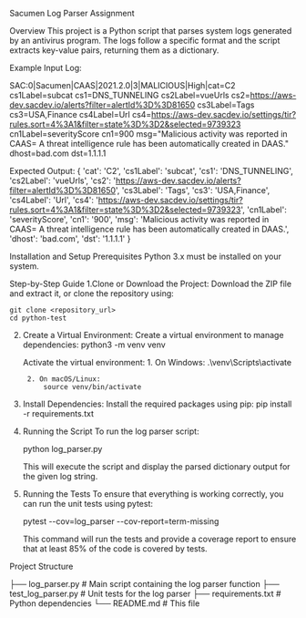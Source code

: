 Sacumen Log Parser Assignment


Overview
This project is a Python script that parses system logs generated by an antivirus program. The logs follow a specific format and the script extracts key-value pairs, returning them as a dictionary.

Example Input Log:

SAC:0|Sacumen|CAAS|2021.2.0|3|MALICIOUS|High|cat=C2 cs1Label=subcat cs1=DNS_TUNNELING cs2Label=vueUrls cs2=https://aws-dev.sacdev.io/alerts?filter=alertId%3D%3D81650 cs3Label=Tags cs3=USA,Finance cs4Label=Url cs4=https://aws-dev.sacdev.io/settings/tir?rules.sort=4%3A1&filter=state%3D%3D2&selected=9739323 cn1Label=severityScore cn1=900 msg="Malicious activity was reported in CAAS= A threat intelligence rule has been automatically created in DAAS." dhost=bad.com dst=1.1.1.1

Expected Output:
{
    'cat': 'C2',
    'cs1Label': 'subcat',
    'cs1': 'DNS_TUNNELING',
    'cs2Label': 'vueUrls',
    'cs2': 'https://aws-dev.sacdev.io/alerts?filter=alertId%3D%3D81650',
    'cs3Label': 'Tags',
    'cs3': 'USA,Finance',
    'cs4Label': 'Url',
    'cs4': 'https://aws-dev.sacdev.io/settings/tir?rules.sort=4%3A1&filter=state%3D%3D2&selected=9739323',
    'cn1Label': 'severityScore',
    'cn1': '900',
    'msg': 'Malicious activity was reported in CAAS= A threat intelligence rule has been automatically created in DAAS.',
    'dhost': 'bad.com',
    'dst': '1.1.1.1'
}


Installation and Setup
Prerequisites
Python 3.x must be installed on your system.

Step-by-Step Guide
1.Clone or Download the Project:
    Download the ZIP file and extract it, or clone the repository using:

    git clone <repository_url>
    cd python-test


2. Create a Virtual Environment:
    Create a virtual environment to manage dependencies:
    python3 -m venv venv

    Activate the virtual environment:
        1. On Windows:
            .\venv\Scripts\activate

        2. On macOS/Linux:
            source venv/bin/activate

3. Install Dependencies:
    Install the required packages using pip:
    pip install -r requirements.txt

4. Running the Script
    To run the log parser script:

    python log_parser.py

    This will execute the script and display the parsed dictionary output for the given log string.


5. Running the Tests
    To ensure that everything is working correctly, you can run the unit tests using pytest:

    pytest --cov=log_parser --cov-report=term-missing

    This command will run the tests and provide a coverage report to ensure that at least 85% of the code is covered by tests.

Project Structure

├── log_parser.py          # Main script containing the log parser function
├── test_log_parser.py     # Unit tests for the log parser
├── requirements.txt       # Python dependencies
└── README.md              # This file
